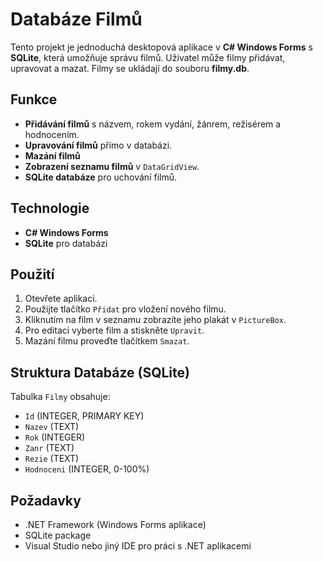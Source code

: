 # Databáze Filmů

Tento projekt je jednoduchá desktopová aplikace v **C# Windows Forms** s **SQLite**, která umožňuje správu filmů. Uživatel může filmy přidávat, upravovat a mazat. Filmy se ukládají do souboru **filmy.db**.

## Funkce
- **Přidávání filmů** s názvem, rokem vydání, žánrem, režisérem a hodnocením.
- **Upravování filmů** přímo v databázi.
- **Mazání filmů** 
- **Zobrazení seznamu filmů** v `DataGridView`.
- **SQLite databáze** pro uchování filmů.

## Technologie
- **C# Windows Forms**
- **SQLite** pro databázi

## Použití
1. Otevřete aplikaci.
2. Použijte tlačítko `Přidat` pro vložení nového filmu.
3. Kliknutím na film v seznamu zobrazíte jeho plakát v `PictureBox`.
4. Pro editaci vyberte film a stiskněte `Upravit`.
5. Mazání filmu proveďte tlačítkem `Smazat`.

## Struktura Databáze (SQLite)
Tabulka `Filmy` obsahuje:
- `Id` (INTEGER, PRIMARY KEY)
- `Nazev` (TEXT)
- `Rok` (INTEGER)
- `Zanr` (TEXT)
- `Rezie` (TEXT)
- `Hodnoceni` (INTEGER, 0-100%)

## Požadavky

- .NET Framework (Windows Forms aplikace)
- SQLite package
- Visual Studio nebo jiný IDE pro práci s .NET aplikacemi


